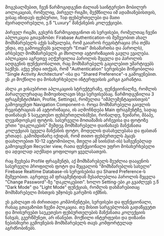 მოგესალმებით, ჩვენ წარმოგიდგენთ ძალიან საინტერესო მობილურ აოლიკაციას,
რომელიც, პირველ რიგში, შექმნილია იმ ადამიანებისთვის, ვისაც იზიდავს ფეხბურთი,
Top ფეხბურთელები და მათი ძვირადღირებული, ე.წ "Luxury" მანქანების კოლექციები.

პირველ რიგში, გვსურს წარმოგიდგინოთ ის სერვისები, რომელთაც ჩვენი აპლოკაცია გთავაზობთ:
Firabase Authentication-ის მეშვეობით ახალ მომხმარებელს აქვს საშუალება, რომ გაიაროს რეგისტრაცია
(რა თქმა უნდა, თუ გამოიყენებს ვალიდურ "Email" მისამართსა და პაროლს), არსებულ მომხმარებელს კი
მხოლოდ ავტორიზაციის გავლა ევალება. აპლიკაცია აგრეთვე აღჭურვილია პაროლის შეცვლა და პაროლის აღდგენის
ფუნქციონალით, რაც მომხმარებელს გაცილებით უმარტივებს საქმეს. აქვე უნდა ითქვას, რომ 
"Authentication" სერვისები მოწყობილია "Single Activity Architecture"-ისა და "Shared Preference"-s 
გამოყენებით. ეს კი მოქნილი და მოსახერხებელი ინტერფეისის კარგი გარანტია.

ახლა კი ვისაუბროთ აპლიკაციის სტრუქტურაზე, ფუნქციონალზე, რომლის პარალელურადაც მიმოვიხილავთ სხვა
სერვისებსაც. წარმოდგენილია 3 ფრაგმენტი(Main, Profile, Settings), რომელთა "იმპლემენტაციისთვის" გამოვიყენეთ
Navigation Component-ი. როცა მომხმარებელი გაივლის რეგისტრაციას ან ავტორიზაცია, ის აღმოჩნდება Main
ფრაგმენტზე, სადაც დაინახავს 5 საუკეთესო ფეხბურთელის(მესი, რონალდუ, ნეიმარი, მბაპე, ლევანდოვსკი) ფოტოს.
სასურველი მოთამაშის არჩევისა და ფოტოზე ერთი "დაკლიკების" შემდეგ მომხმარებელი დაინახავს მანქანათა კოლექციას
(ყველა მანქანის ფოტო, მოდელის დასახელებასა და ფასთან ერთად). გამომდინარე იქიდან, რომ თითო ფეხბურთელს ჰყავს დაახლოებით
10-12 ავტომობილი, მთელი ამ სიის(list-ის) საჩვენებლად გამოვიყენეთ Recycler view, რათა ფუნქციონალი უფრო 
მოსახერხებელი და ადვილად აღქმადი ყოფილიყო ყველასათვის.

რაც შეეხება Profile ფრაგმენტს, აქ მომხმარებელს შეუძლია დააყენოს სასურველი პროფილის ფოტო და შეცვალოს "მომხმარებლის სახელი" 
Firebase Realtime Database-ის სერვისებისა და Shared Preference-ს მეშვეობით. აგრეთვე ამ ფრაგმენტიდან შესაძლებლია პაროლის 
შეცვლა "Change Password"-ზე "დაკლიკებით". ხოლო Setting-ები კი გვაძლევს ე.წ "Dark Mode" და "Light Mode" ფუნქციას, რომლის
დახმარებითაც მომხმარებელი მისთვის უმჯობეს გარემოს იქმნის.

ეს გახლავთ ის ძირითადი კომპონენტები, სერვისები და ფუნქციონალი, რასაც გთავაზობთ ჩვენი პლიკაცია. თუ მისით სარგებლობას გადაწყვეტთ 
და მოისურვებთ საუკეთესო ფეხბურთელების მანქანათა კოლექციის ნახვას, გვერწმუნეთ, არ ინანებთ. მოქნილი ინტერფეისი და დიზაინი
ნებისმიერი გემოვნების მომხმარებელს თავს კომფორტულად აგრძნობინებს. 
 
